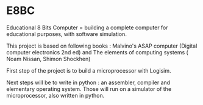 # E8BC
Educational 8 Bits Computer = building a complete computer for educational purposes, with software simulation.

This project is based on following books : Malvino's ASAP computer (Digital computer electronics 2nd ed) and The elements of computing systems ( Noam Nissan, Shimon Shockhen)

First step of the project is to build a microprocessor with Logisim.

Next steps will be to write in python : an assembler, compiler and elementary operating system.
Those will run on a simulator of the microprocessor, also written in python.
